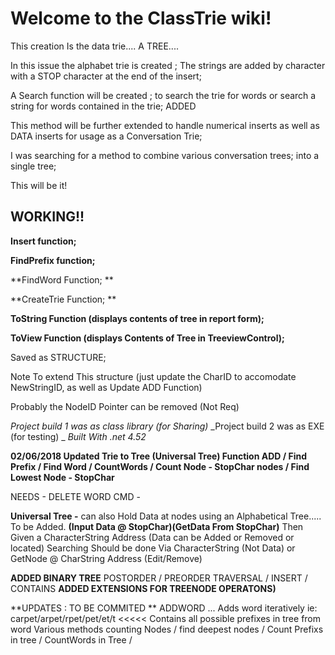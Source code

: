
# Welcome to the ClassTrie wiki!

This creation Is the data trie.... A TREE....

In this issue the alphabet trie is created ; The strings are added by character with a STOP character at the end of the insert;

A Search function will be created ; to search the trie for words or search a string for words contained in the trie; ADDED

This method will be further extended to handle numerical inserts as well as DATA inserts for usage as a Conversation Trie;

I was searching for a method to combine various conversation trees; into a single tree; 

This will be it!

## WORKING!!

**Insert function;**

**FindPrefix function;**

**FindWord Function; **

**CreateTrie Function; **

**ToString Function (displays contents of tree in report form);**

**ToView Function (displays Contents of Tree in TreeviewControl);**



Saved as STRUCTURE; 

Note To extend This structure (just update the CharID to accomodate NewStringID, as well as Update ADD Function)

Probably the NodeID Pointer can be removed (Not Req)

_Project build 1 was as class library (for Sharing)_
_Project build 2 was as EXE (for testing) _
_Built With .net 4.52_

**02/06/2018
Updated Trie to Tree (Universal Tree)
Function ADD / Find Prefix / Find Word / CountWords / Count Node - StopChar nodes / Find Lowest Node - StopChar**

NEEDS - DELETE WORD CMD - 

**Universal Tree -**
 can also Hold Data at nodes using an Alphabetical Tree.....
To be Added.
 **(Input Data @ StopChar)(GetData From StopChar)**
Then Given a CharacterString Address (Data can be Added or Removed or located) Searching Should be done Via CharacterString (Not Data) or GetNode @ CharString Address (Edit/Remove)


**ADDED BINARY TREE**
POSTORDER / PREORDER TRAVERSAL / INSERT / CONTAINS 
**ADDED EXTENSIONS FOR TREENODE OPERATONS)**

**UPDATES : TO BE COMMITED **
ADDWORD ... Adds word iteratively ie: carpet/arpet/rpet/pet/et/t     <<<<< Contains all possible prefixes in tree from word
Various methods counting Nodes / find deepest nodes / Count Prefixs in tree / CountWords in Tree / 
